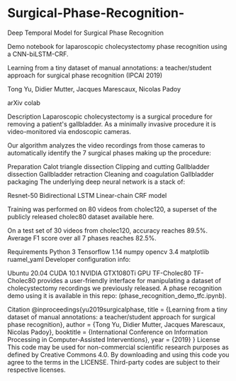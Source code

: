 # Surgical-Phase-Recognition-
Deep Temporal Model for Surgical Phase Recognition

Demo notebook for laparoscopic cholecystectomy phase recognition using a CNN-biLSTM-CRF.

Learning from a tiny dataset of manual annotations: a teacher/student approach for surgical phase recognition (IPCAI 2019)

Tong Yu, Didier Mutter, Jacques Marescaux, Nicolas Padoy

arXiv colab

Description
Laparoscopic cholecystectomy is a surgical procedure for removing a patient's gallbladder. As a minimally invasive procedure it is video-monitored via endoscopic cameras.

Our algorithm analyzes the video recordings from those cameras to automatically identify the 7 surgical phases making up the procedure:

Preparation
Calot triangle dissection
Clipping and cutting
Gallbladder dissection
Gallbladder retraction
Cleaning and coagulation
Gallbladder packaging
The underlying deep neural network is a stack of:

Resnet-50
Bidirectional LSTM
Linear-chain CRF
model

Training was performed on 80 videos from cholec120, a superset of the publicly released cholec80 dataset available here.

On a test set of 30 videos from cholec120, accuracy reaches 89.5%. Average F1 score over all 7 phases reaches 82.5%.

Requirements
Python 3
Tensorflow 1.14
numpy
opencv 3.4
matplotlib
ruamel_yaml
Developer configuration info:

Ubuntu 20.04
CUDA 10.1
NVIDIA GTX1080Ti GPU
TF-Cholec80
TF-Cholec80 provides a user-friendly interface for manipulating a dataset of cholecystectomy recordings we previously released. A phase recognition demo using it is available in this repo: (phase_recognition_demo_tfc.ipynb).

Citation
@inproceedings{yu2019surgicalphase,
title = {Learning from a tiny dataset of manual annotations: a teacher/student approach for surgical phase recognition},
author = {Tong Yu, Didier Mutter, Jacques Marescaux, Nicolas Padoy},
booktitle = {International Conference on Information Processing in Computer-Assisted Interventions},
year = {2019}
}
License
This code may be used for non-commercial scientific research purposes as defined by Creative Commons 4.0. By downloading and using this code you agree to the terms in the LICENSE. Third-party codes are subject to their respective licenses.
